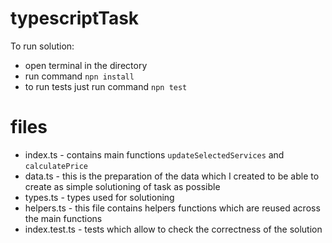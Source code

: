 # typescriptTask

To run solution:
- open terminal in the directory
- run command `npn install`
- to run tests just run command `npn test`

# files
- index.ts - contains main functions `updateSelectedServices` and `calculatePrice`
- data.ts - this is the preparation of the data which I created to be able to create as simple solutioning of task as possible
- types.ts - types used for solutioning
- helpers.ts - this file contains helpers functions which are reused across the main functions
- index.test.ts - tests which allow to check the correctness of the solution
